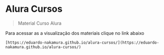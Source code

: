 # Alura Cursos

> Material Curso Alura

Para acessar as a visualização dos materiais clique no link abaixo

```
[https://eduardo-nakamura.github.io/alura-cursos/](https://eduardo-nakamura.github.io/alura-cursos/)
```
